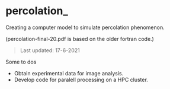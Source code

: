 # percolation_
Creating a computer model to simulate percolation phenomenon.






(percolation-final-20.pdf is based on the older fortran code.)

>Last updated: 17-6-2021

Some to dos
* Obtain experimental data for image analysis.
* Develop code for paralell processing on a HPC cluster.
